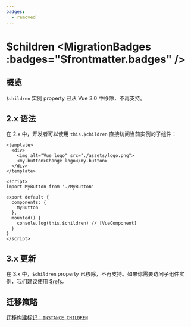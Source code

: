 ```yaml
---
badges:
  - removed
---
```


# $children <MigrationBadges :badges="$frontmatter.badges" />

## 概览

`$children` 实例 property 已从 Vue 3.0 中移除，不再支持。

## 2.x 语法

在 2.x 中，开发者可以使用 `this.$children` 直接访问当前实例的子组件：

```vue
<template>
  <div>
    <img alt="Vue logo" src="./assets/logo.png">
    <my-button>Change logo</my-button>
  </div>
</template>

<script>
import MyButton from './MyButton'

export default {
  components: {
    MyButton
  },
  mounted() {
    console.log(this.$children) // [VueComponent]
  }
}
</script>
```

## 3.x 更新

在 3.x 中，`$children` property 已移除，不再支持。如果你需要访问子组件实例，我们建议使用 [$refs](/guide/component-template-refs.html#模板引用)。

## 迁移策略

[迁移构建标记：`INSTANCE_CHILDREN`](migration-build.html#兼容性配置)
